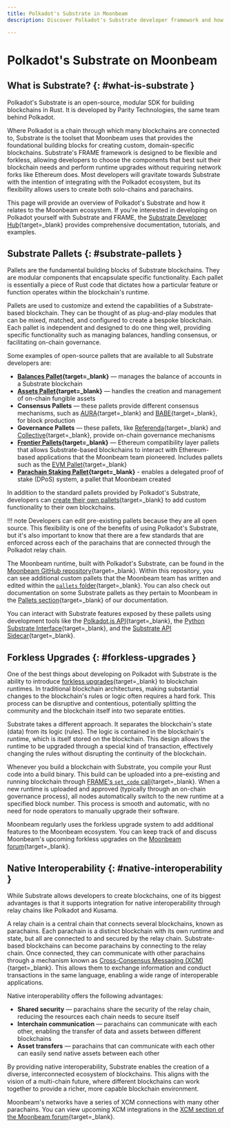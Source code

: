 ```yaml
---
title: Polkadot's Substrate in Moonbeam
description: Discover Polkadot's Substrate developer framework and how it shapes blockchain development in both Moonbeam's networks and other parachains.

---
```


# Polkadot's Substrate on Moonbeam

## What is Substrate? {: #what-is-substrate }

Polkadot's Substrate is an open-source, modular SDK for building blockchains in Rust. It is developed by Parity Technologies, the same team behind Polkadot.  

Where Polkadot is a chain through which many blockchains are connected to, Substrate is the toolset that Moonbeam uses that provides the foundational building blocks for creating custom, domain-specific blockchains. Substrate's FRAME framework is designed to be flexible and forkless, allowing developers to choose the components that best suit their blockchain needs and perform runtime upgrades without requiring network forks like Ethereum does. Most developers will gravitate towards Substrate with the intention of integrating with the Polkadot ecosystem, but its flexibility allows users to create both solo-chains and parachains.  

This page will provide an overview of Polkadot's Substrate and how it relates to the Moonbeam ecosystem. If you're interested in developing on Polkadot yourself with Substrate and FRAME, the [Substrate Developer Hub](https://docs.substrate.io/learn/what-can-you-build){target=\_blank} provides comprehensive documentation, tutorials, and examples.

## Substrate Pallets {: #substrate-pallets }

Pallets are the fundamental building blocks of Substrate blockchains. They are modular components that encapsulate specific functionality. Each pallet is essentially a piece of Rust code that dictates how a particular feature or function operates within the blockchain's runtime.  

Pallets are used to customize and extend the capabilities of a Substrate-based blockchain. They can be thought of as plug-and-play modules that can be mixed, matched, and configured to create a bespoke blockchain. Each pallet is independent and designed to do one thing well, providing specific functionality such as managing balances, handling consensus, or facilitating on-chain governance.

Some examples of open-source pallets that are available to all Substrate developers are:  

- **[Balances Pallet](https://crates.io/crates/pallet-balances){target=\_blank}** — manages the balance of accounts in a Substrate blockchain
- **[Assets Pallet](https://crates.io/crates/pallet-assets){target=\_blank}** — handles the creation and management of on-chain fungible assets
- **Consensus Pallets** — these pallets provide different consensus mechanisms, such as [AURA](https://crates.io/crates/pallet-aura){target=\_blank} and [BABE](https://crates.io/crates/pallet-babe){target=\_blank}, for block production
- **Governance Pallets** — these pallets, like [Referenda](https://crates.io/crates/pallet-referenda){target=\_blank} and [Collective](https://crates.io/crates/pallet-collective){target=\_blank}, provide on-chain governance mechanisms
- **[Frontier Pallets](https://polkadot-evm.github.io/frontier){target=\_blank}** — Ethereum compatibility layer pallets that allows Substrate-based blockchains to interact with Ethereum-based applications that the Moonbeam team pioneered. Includes pallets such as the [EVM Pallet](https://crates.io/crates/pallet-evm){target=\_blank}  
- **[Parachain Staking Pallet](/builders/pallets-precompiles/pallets/staking/){target=\_blank}** - enables a delegated proof of stake (DPoS) system, a pallet that Moonbeam created

In addition to the standard pallets provided by Polkadot's Substrate, developers can [create their own pallets](https://docs.substrate.io/tutorials/collectibles-workshop/03-create-pallet){target=\_blank} to add custom functionality to their own blockchains.  

!!! note
    Developers can edit pre-existing pallets because they are all open source. This flexibility is one of the benefits of using Polkadot's Substrate, but it's also important to know that there are a few standards that are enforced across each of the parachains that are connected through the Polkadot relay chain.  

The Moonbeam runtime, built with Polkadot's Substrate, can be found in the [Moonbeam GitHub repository](https://github.com/moonbeam-foundation/moonbeam){target=\_blank}. Within this repository, you can see additional custom pallets that the Moonbeam team has written and edited within the [`pallets` folder](https://github.com/moonbeam-foundation/moonbeam/tree/master/pallets){target=\_blank}. You can also check out documentation on some Substrate pallets as they pertain to Moonbeam in the [Pallets section](/builders/pallets-precompiles/pallets/){target=\_blank} of our documentation.

You can interact with Substrate features exposed by these pallets using development tools like the [Polkadot.js API](/builders/build/substrate-api/polkadot-js-api/){target=\_blank}, the [Python Substrate Interface](/builders/build/substrate-api/py-substrate-interface/){target=\_blank}, and the [Substrate API Sidecar](/builders/build/substrate-api/sidecar/){target=\_blank}.

## Forkless Upgrades {: #forkless-upgrades }

One of the best things about developing on Polkadot with Substrate is the ability to introduce [forkless upgrades](https://docs.substrate.io/maintain/runtime-upgrades){target=\_blank} to blockchain runtimes. In traditional blockchain architectures, making substantial changes to the blockchain's rules or logic often requires a hard fork. This process can be disruptive and contentious, potentially splitting the community and the blockchain itself into two separate entities.  

Substrate takes a different approach. It separates the blockchain's state (data) from its logic (rules). The logic is contained in the blockchain's runtime, which is itself stored on the blockchain. This design allows the runtime to be upgraded through a special kind of transaction, effectively changing the rules without disrupting the continuity of the blockchain.  

Whenever you build a blockchain with Substrate, you compile your Rust code into a build binary. This build can be uploaded into a pre-existing and running blockchain through [FRAME's `set_code` call](https://paritytech.github.io/substrate/master/frame_system/pallet/enum.Call.html#variant.set_code){target=\_blank}. When a new runtime is uploaded and approved (typically through an on-chain governance process), all nodes automatically switch to the new runtime at a specified block number. This process is smooth and automatic, with no need for node operators to manually upgrade their software.  

Moonbeam regularly uses the forkless upgrade system to add additional features to the Moonbeam ecosystem. You can keep track of and discuss Moonbeam's upcoming forkless upgrades on the [Moonbeam forum](https://forum.moonbeam.foundation){target=\_blank}.  

## Native Interoperability {: #native-interoperability }

While Substrate allows developers to create blockchains, one of its biggest advantages is that it supports integration for native interoperability through relay chains like Polkadot and Kusama.  

A relay chain is a central chain that connects several blockchains, known as parachains. Each parachain is a distinct blockchain with its own runtime and state, but all are connected to and secured by the relay chain. Substrate-based blockchains can become parachains by connecting to the relay chain. Once connected, they can communicate with other parachains through a mechanism known as [Cross-Consensus Messaging (XCM)](/builders/interoperability/xcm/overview/){target=\_blank}. This allows them to exchange information and conduct transactions in the same language, enabling a wide range of interoperable applications.  

Native interoperability offers the following advantages:  

- **Shared security** — parachains share the security of the relay chain, reducing the resources each chain needs to secure itself
- **Interchain communication** — parachains can communicate with each other, enabling the transfer of data and assets between different blockchains
- **Asset transfers** — parachains that can communicate with each other can easily send native assets between each other  

By providing native interoperability, Substrate enables the creation of a diverse, interconnected ecosystem of blockchains. This aligns with the vision of a multi-chain future, where different blockchains can work together to provide a richer, more capable blockchain environment.  

Moonbeam's networks have a series of XCM connections with many other parachains. You can view upcoming XCM integrations in the [XCM section of the Moonbeam forum](https://forum.moonbeam.foundation/c/xcm-hrmp/13){target=\_blank}.